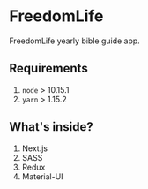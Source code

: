 # FreedomLife

FreedomLife yearly bible guide app.

## Requirements

1. `node` > 10.15.1
2. `yarn` > 1.15.2

## What's inside?

1. Next.js
2. SASS
3. Redux
4. Material-UI
